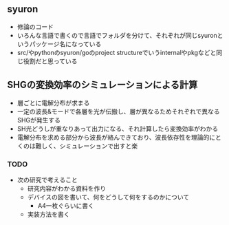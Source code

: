 ## syuron

- 修論のコード
- いろんな言語で書くので言語でフォルダを分けて、それぞれが同じsyuronというパッケージ名になっている
- src/やpythonのsyuron/goのproject structureでいうinternalやpkgなどと同じ役割だと思っている

## SHGの変換効率のシミュレーションによる計算

- 層ごとに電解分布が求まる
- 一定の波長&モードで各層を光が伝搬し、層が異なるためそれぞれで異なるSHGが発生する
- SH光どうしが重なりあって出力になる、それ計算したら変換効率がわかる
- 電解分布を求める部分から波長が絡んできており、波長依存性を理論的にとくのは難しく、シミュレーションで出すと楽

### TODO

* 次の研究で考えること
  * 研究内容がわかる資料を作り
  * デバイスの図を書いて、何をどうして何をするのかについて
    * A4一枚ぐらいに書く
  * 実装方法を書く
